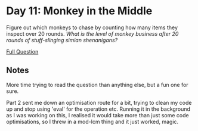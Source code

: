 # Day 11: Monkey in the Middle

Figure out which monkeys to chase by counting how many items they inspect over 20 rounds. <em>What is the level of monkey business after 20 rounds of stuff-slinging simian shenanigans?</em>

[Full Question](https://adventofcode.com/2022/day/11)

## Notes
More time trying to read the question than anything else, but a fun one for sure.

Part 2 sent me down an optimisation route for a bit, trying to clean my code up and stop using 'eval' for the operation etc.
Running it in the background as I was working on this, I realised it would take more than just some code optimisations, so I threw in a mod-lcm thing and it just worked, magic.